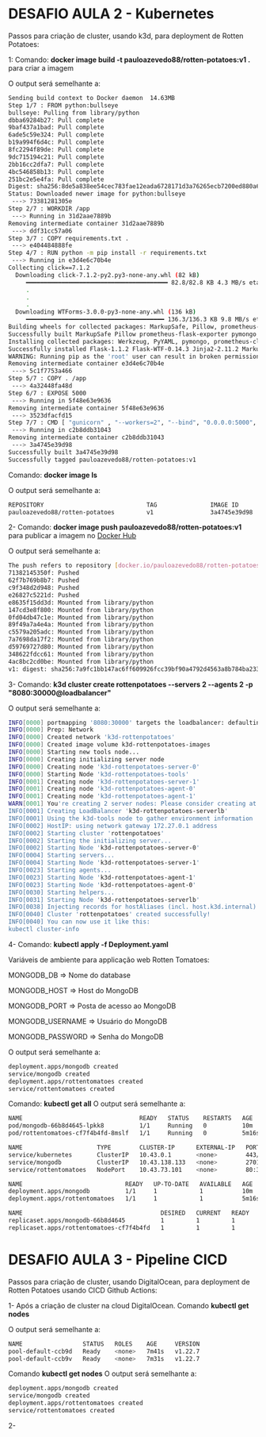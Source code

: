<h1> DESAFIO AULA 2 - Kubernetes </h1>

<p></p>
Passos para criação de cluster, usando k3d, para deployment de  Rotten Potatoes:
<p></p>

1: Comando: <b>docker image build -t pauloazevedo88/rotten-potatoes:v1 .</b> para criar a imagem

O output será semelhante a:
```bash
Sending build context to Docker daemon  14.63MB
Step 1/7 : FROM python:bullseye
bullseye: Pulling from library/python
dbba69284b27: Pull complete
9baf437a1bad: Pull complete
6ade5c59e324: Pull complete
b19a994f6d4c: Pull complete
8fc2294f89de: Pull complete
9dc715194c21: Pull complete
2bb16cc2dfa7: Pull complete
4bc546858b13: Pull complete
251bc2e5e4fa: Pull complete
Digest: sha256:8de5a838ee54cec783fae12eada6728171d3a76265ecb7200ed880a6519d6cba
Status: Downloaded newer image for python:bullseye
 ---> 73381281305e
Step 2/7 : WORKDIR /app
 ---> Running in 31d2aae7889b
Removing intermediate container 31d2aae7889b
 ---> ddf31cc57a06
Step 3/7 : COPY requirements.txt .
 ---> e404484888fe
Step 4/7 : RUN python -m pip install -r requirements.txt
 ---> Running in e3d4e6c70b4e
Collecting click==7.1.2
  Downloading click-7.1.2-py2.py3-none-any.whl (82 kB)
     ━━━━━━━━━━━━━━━━━━━━━━━━━━━━━━━━━━━━━━━━ 82.8/82.8 KB 4.3 MB/s eta 0:00:00
     .
     .
     .
  Downloading WTForms-3.0.0-py3-none-any.whl (136 kB)
     ━━━━━━━━━━━━━━━━━━━━━━━━━━━━━━━━━━━━━━━ 136.3/136.3 KB 9.8 MB/s eta 0:00:00
Building wheels for collected packages: MarkupSafe, Pillow, prometheus-flask-exporter, pymongo, PyYAML
Successfully built MarkupSafe Pillow prometheus-flask-exporter pymongo PyYAML
Installing collected packages: Werkzeug, PyYAML, pymongo, prometheus-client, Pillow, MarkupSafe, itsdangerous, idna, gunicorn, dnspython, click, WTForms, mongoengine, Jinja2, flask-prometheus-metrics, email-validator, Flask, prometheus-flask-exporter, Flask-WTF, flask-mongoengine
Successfully installed Flask-1.1.2 Flask-WTF-0.14.3 Jinja2-2.11.2 MarkupSafe-1.1.1 Pillow-8.2.0 PyYAML-5.3.1 WTForms-2.3.3 Werkzeug-1.0.1 click-7.1.2 dnspython-2.1.0 email-validator-1.1.2 flask-mongoengine-1.0.0 flask-prometheus-metrics-1.0.0 gunicorn-20.0.4 idna-3.1 itsdangerous-1.1.0 mongoengine-0.23.1 prometheus-client-0.10.1 prometheus-flask-exporter-0.18.2 pymongo-3.11.4
WARNING: Running pip as the 'root' user can result in broken permissions and conflicting behaviour with the system package manager. It is recommended to use a virtual environment instead: https://pip.pypa.io/warnings/venv
Removing intermediate container e3d4e6c70b4e
 ---> 5c1f7753a466
Step 5/7 : COPY . /app
 ---> 4a32448fa48d
Step 6/7 : EXPOSE 5000
 ---> Running in 5f48e63e9636
Removing intermediate container 5f48e63e9636
 ---> 3523dfacfd15
Step 7/7 : CMD [ "gunicorn" , "--workers=2", "--bind", "0.0.0.0:5000", "-c", "config.py", "app:app"]
 ---> Running in c2b8ddb31043
Removing intermediate container c2b8ddb31043
 ---> 3a4745e39d98
Successfully built 3a4745e39d98
Successfully tagged pauloazevedo88/rotten-potatoes:v1
```

Comando: <b>docker image ls</b> 

O output será semelhante a:
```bash
REPOSITORY                             TAG               IMAGE ID       CREATED          SIZE
pauloazevedo88/rotten-potatoes         v1                3a4745e39d98   13 seconds ago   1.01GB
```

2- Comando: <b>docker image push pauloazevedo88/rotten-potatoes:v1</b> para publicar a imagem no <a href="https://hub.docker.com/">Docker Hub</a>

O output será semelhante a:
```bash
The push refers to repository [docker.io/pauloazevedo88/rotten-potatoes]
71382145350f: Pushed
62f7b769b8b7: Pushed
c9f348d2d948: Pushed
e26827c5221d: Pushed
e8635f15dd3d: Mounted from library/python
147cd3e8f800: Mounted from library/python
0fd04db47c1e: Mounted from library/python
89f49a7a4e4a: Mounted from library/python
c5579a205adc: Mounted from library/python
7a7698da17f2: Mounted from library/python
d59769727d80: Mounted from library/python
348622fdcc61: Mounted from library/python
4ac8bc2cd0be: Mounted from library/python
v1: digest: sha256:7a9fc1bb147ac6ff609926fcc39bf90a4792d4563a8b784ba23383a1860ab090 size: 3056
```

3- Comando: <b>k3d cluster create rottenpotatoes --servers 2 --agents 2 -p "8080:30000@loadbalancer"</b>

O output será semelhante a:
```bash
INFO[0000] portmapping '8080:30000' targets the loadbalancer: defaulting to [servers:*:proxy agents:*:proxy]
INFO[0000] Prep: Network
INFO[0000] Created network 'k3d-rottenpotatoes'
INFO[0000] Created image volume k3d-rottenpotatoes-images
INFO[0000] Starting new tools node...
INFO[0000] Creating initializing server node
INFO[0000] Creating node 'k3d-rottenpotatoes-server-0'
INFO[0000] Starting Node 'k3d-rottenpotatoes-tools'
INFO[0001] Creating node 'k3d-rottenpotatoes-server-1'
INFO[0001] Creating node 'k3d-rottenpotatoes-agent-0'
INFO[0001] Creating node 'k3d-rottenpotatoes-agent-1'
WARN[0001] You're creating 2 server nodes: Please consider creating at least 3 to achieve etcd quorum & fault tolerance
INFO[0001] Creating LoadBalancer 'k3d-rottenpotatoes-serverlb'
INFO[0001] Using the k3d-tools node to gather environment information
INFO[0002] HostIP: using network gateway 172.27.0.1 address
INFO[0002] Starting cluster 'rottenpotatoes'
INFO[0002] Starting the initializing server...
INFO[0002] Starting Node 'k3d-rottenpotatoes-server-0'
INFO[0004] Starting servers...
INFO[0004] Starting Node 'k3d-rottenpotatoes-server-1'
INFO[0023] Starting agents...
INFO[0023] Starting Node 'k3d-rottenpotatoes-agent-1'
INFO[0023] Starting Node 'k3d-rottenpotatoes-agent-0'
INFO[0030] Starting helpers...
INFO[0031] Starting Node 'k3d-rottenpotatoes-serverlb'
INFO[0038] Injecting records for hostAliases (incl. host.k3d.internal) and for 5 network members into CoreDNS configmap...
INFO[0040] Cluster 'rottenpotatoes' created successfully!
INFO[0040] You can now use it like this:
kubectl cluster-info
```

4- Comando: <b>kubectl apply -f Deployment.yaml</b>

Variáveis de ambiente para applicação web Rotten Tomatoes:

<p>MONGODB_DB => Nome do database</p>
<p>MONGODB_HOST => Host do MongoDB</p>
<p>MONGODB_PORT => Posta de acesso ao MongoDB</p>
<p>MONGODB_USERNAME => Usuário do MongoDB</p>
<p>MONGODB_PASSWORD => Senha do MongoDB</p>

O output será semelhante a:
```bash
deployment.apps/mongodb created
service/mongodb created
deployment.apps/rottentomatoes created
service/rottentomatoes created
```
Comando: <b>kubectl get all</b>
O output será semelhante a:
```bash
NAME                                 READY   STATUS    RESTARTS   AGE
pod/mongodb-66b8d4645-lpkk8          1/1     Running   0          10m
pod/rottentomatoes-cf7f4b4fd-8mslf   1/1     Running   0          5m16s

NAME                     TYPE        CLUSTER-IP      EXTERNAL-IP   PORT(S)        AGE
service/kubernetes       ClusterIP   10.43.0.1       <none>        443/TCP        10m
service/mongodb          ClusterIP   10.43.138.133   <none>        27017/TCP      10m
service/rottentomatoes   NodePort    10.43.73.101    <none>        80:30000/TCP   4m44s

NAME                             READY   UP-TO-DATE   AVAILABLE   AGE
deployment.apps/mongodb          1/1     1            1           10m
deployment.apps/rottentomatoes   1/1     1            1           5m16s

NAME                                       DESIRED   CURRENT   READY   AGE
replicaset.apps/mongodb-66b8d4645          1         1         1       10m
replicaset.apps/rottentomatoes-cf7f4b4fd   1         1         1       5m16s
```

<h1> DESAFIO AULA 3 - Pipeline CICD </h1>

<p></p>
Passos para criação de cluster, usando DigitalOcean, para deployment de Rotten Potatoes usando CICD Github Actions:
<p></p>

1- Após a criação de cluster na cloud DigitalOcean. Comando <b>kubectl get nodes</b>

O output será semelhante a:
```bash
NAME                 STATUS   ROLES    AGE     VERSION
pool-default-ccb9d   Ready    <none>   7m41s   v1.22.7
pool-default-ccb9v   Ready    <none>   7m31s   v1.22.7
```

Comando <b>kubectl get nodes</b>
O output será semelhante a:
```bash
deployment.apps/mongodb created
service/mongodb created
deployment.apps/rottentomatoes created
service/rottentomatoes created
```

2- 
